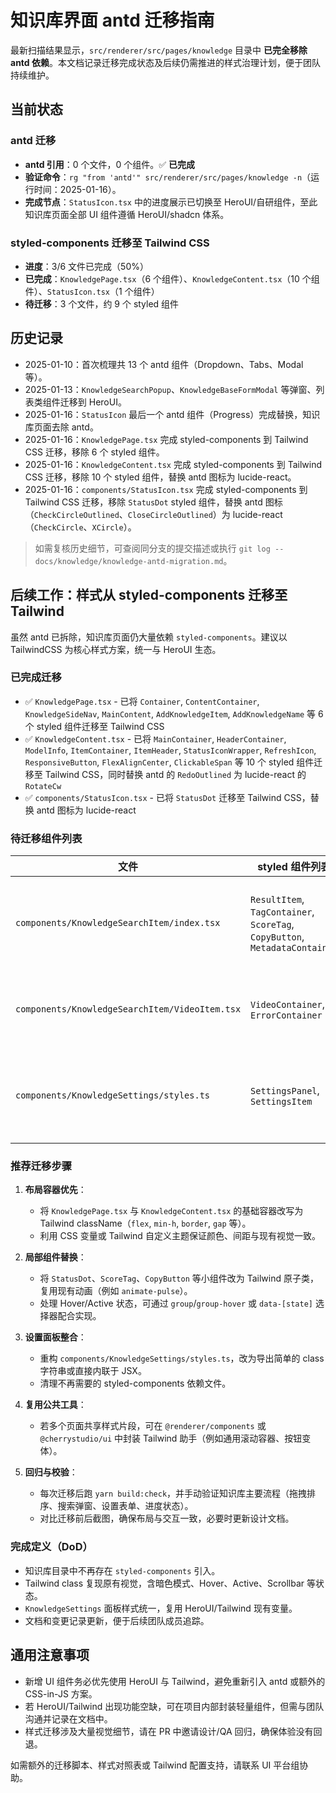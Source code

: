 # 知识库界面 antd 迁移指南

最新扫描结果显示，`src/renderer/src/pages/knowledge` 目录中 **已完全移除 antd 依赖**。本文档记录迁移完成状态及后续仍需推进的样式治理计划，便于团队持续维护。

## 当前状态

### antd 迁移
- **antd 引用**：0 个文件，0 个组件。✅ **已完成**
- **验证命令**：`rg "from 'antd'" src/renderer/src/pages/knowledge -n`（运行时间：2025-01-16）。
- **完成节点**：`StatusIcon.tsx` 中的进度展示已切换至 HeroUI/自研组件，至此知识库页面全部 UI 组件遵循 HeroUI/shadcn 体系。

### styled-components 迁移至 Tailwind CSS
- **进度**：3/6 文件已完成（50%）
- **已完成**：`KnowledgePage.tsx`（6 个组件）、`KnowledgeContent.tsx`（10 个组件）、`StatusIcon.tsx`（1 个组件）
- **待迁移**：3 个文件，约 9 个 styled 组件

## 历史记录

- 2025-01-10：首次梳理共 13 个 antd 组件（Dropdown、Tabs、Modal 等）。
- 2025-01-13：`KnowledgeSearchPopup`、`KnowledgeBaseFormModal` 等弹窗、列表类组件迁移到 HeroUI。
- 2025-01-16：`StatusIcon` 最后一个 antd 组件（Progress）完成替换，知识库页面去除 antd。
- 2025-01-16：`KnowledgePage.tsx` 完成 styled-components 到 Tailwind CSS 迁移，移除 6 个 styled 组件。
- 2025-01-16：`KnowledgeContent.tsx` 完成 styled-components 到 Tailwind CSS 迁移，移除 10 个 styled 组件，替换 antd 图标为 lucide-react。
- 2025-01-16：`components/StatusIcon.tsx` 完成 styled-components 到 Tailwind CSS 迁移，移除 `StatusDot` styled 组件，替换 antd 图标（`CheckCircleOutlined`、`CloseCircleOutlined`）为 lucide-react（`CheckCircle`、`XCircle`）。

> 如需复核历史细节，可查阅同分支的提交描述或执行 `git log -- docs/knowledge/knowledge-antd-migration.md`。

## 后续工作：样式从 styled-components 迁移至 Tailwind

虽然 antd 已拆除，知识库页面仍大量依赖 `styled-components`。建议以 TailwindCSS 为核心样式方案，统一与 HeroUI 生态。

### 已完成迁移

- ✅ `KnowledgePage.tsx` - 已将 `Container`, `ContentContainer`, `KnowledgeSideNav`, `MainContent`, `AddKnowledgeItem`, `AddKnowledgeName` 等 6 个 styled 组件迁移至 Tailwind CSS
- ✅ `KnowledgeContent.tsx` - 已将 `MainContainer`, `HeaderContainer`, `ModelInfo`, `ItemContainer`, `ItemHeader`, `StatusIconWrapper`, `RefreshIcon`, `ResponsiveButton`, `FlexAlignCenter`, `ClickableSpan` 等 10 个 styled 组件迁移至 Tailwind CSS，同时替换 antd 的 `RedoOutlined` 为 lucide-react 的 `RotateCw`
- ✅ `components/StatusIcon.tsx` - 已将 `StatusDot` 迁移至 Tailwind CSS，替换 antd 图标为 lucide-react

### 待迁移组件列表

| 文件 | styled 组件列表 | 说明 |
| --- | --- | --- |
| `components/KnowledgeSearchItem/index.tsx` | `ResultItem`, `TagContainer`, `ScoreTag`, `CopyButton`, `MetadataContainer` | 搜索结果卡片及交互样式 |
| `components/KnowledgeSearchItem/VideoItem.tsx` | `VideoContainer`, `ErrorContainer` | 视频预览和错误提示 |
| `components/KnowledgeSettings/styles.ts` | `SettingsPanel`, `SettingsItem` | 设置面板列布局、条目样式 |

### 推荐迁移步骤

1. **布局容器优先**：
   - 将 `KnowledgePage.tsx` 与 `KnowledgeContent.tsx` 的基础容器改写为 Tailwind className（`flex`, `min-h`, `border`, `gap` 等）。
   - 利用 CSS 变量或 Tailwind 自定义主题保证颜色、间距与现有视觉一致。

2. **局部组件替换**：
   - 将 `StatusDot`、`ScoreTag`、`CopyButton` 等小组件改为 Tailwind 原子类，复用现有动画（例如 `animate-pulse`）。
   - 处理 Hover/Active 状态，可通过 `group`/`group-hover` 或 `data-[state]` 选择器配合实现。

3. **设置面板整合**：
   - 重构 `components/KnowledgeSettings/styles.ts`，改为导出简单的 class 字符串或直接内联于 JSX。
   - 清理不再需要的 styled-components 依赖文件。

4. **复用公共工具**：
   - 若多个页面共享样式片段，可在 `@renderer/components` 或 `@cherrystudio/ui` 中封装 Tailwind 助手（例如通用滚动容器、按钮变体）。

5. **回归与校验**：
   - 每次迁移后跑 `yarn build:check`，并手动验证知识库主要流程（拖拽排序、搜索弹窗、设置表单、进度状态）。
   - 对比迁移前后截图，确保布局与交互一致，必要时更新设计文档。

### 完成定义（DoD）

- 知识库目录中不再存在 `styled-components` 引入。
- Tailwind class 复现原有视觉，含暗色模式、Hover、Active、Scrollbar 等状态。
- `KnowledgeSettings` 面板样式统一，复用 HeroUI/Tailwind 现有变量。
- 文档和变更记录更新，便于后续团队成员追踪。

## 通用注意事项

- 新增 UI 组件务必优先使用 HeroUI 与 Tailwind，避免重新引入 antd 或额外的 CSS-in-JS 方案。
- 若 HeroUI/Tailwind 出现功能空缺，可在项目内部封装轻量组件，但需与团队沟通并记录在文档中。
- 样式迁移涉及大量视觉细节，请在 PR 中邀请设计/QA 回归，确保体验没有回退。

如需额外的迁移脚本、样式对照表或 Tailwind 配置支持，请联系 UI 平台组协助。
